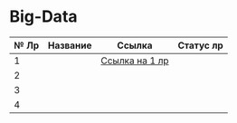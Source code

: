 # Big-Data

| № Лр  | Название      | Ссылка    | Статус лр|
|-------|:-------------:|:---------:|---------:|
|   1   |               |   [Ссылка на 1 лр](https://www.google.com)        |          |
|   2   |               |           |          |
|   3   |               |           |          |
|   4   |               |           |          |



